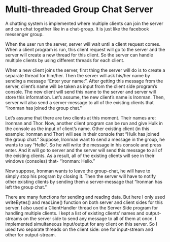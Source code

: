 # Multi-threaded Group Chat Server

A chatting system is implemented where multiple clients can join the server and can chat together like in a chat-group. It is just like the facebook messenger group.

When the user run the server, server will wait until a client request comes. When a client program is run, this client request will go to the server and the server will create a new thread for this client. So the server can handle multiple clients by using different threads for each client.

When a new client joins the server, first thing the server will do is to create a separate
thread for him/her. Then the server will ask his/her name by sending a message “Enter
your name:”. After getting this message from the server,  client’s name will be taken as input
from the client side program’s console. The new client will send this name to the server and server will store this information. Let’s assume, the new client’s name is Ironman. Then, server
will also send a server-message to all of the existing clients that “Ironman has joined the
group chat."

Let’s assume that there are two clients at this moment. Their names are: Ironman and Thor.
Now, another client program can be run and give Hulk in the console as the input of client’s
name. Other existing client (in this example: Ironman and Thor) will see in their console
that “Hulk has joined the group chat.” Suppose, Ironman want to send a message in
the group, he wants to say “Hello”. So he will write the message in his console and press
enter. And it will go to server and the server will send this message to all of the existing
clients. As a result, all of the existing clients will see in their windows (consoles) that-
“Ironman: Hello.”

Now suppose, Ironman wants to leave the group-chat, he will have to simply stop his
program by closing it. Then the server will have to notify other existing clients by sending
them a server-message that “Ironman has left the group chat.”

There are many functions for sending and reading data. But here I only used writeBytes() and readLine() function on both server and client sides for this server. I also used a ClientHandler thread on the Server Side program for handling multiple
clients. I kept a list of existing clients’ names and output-streams on the server side to send any
message to all of them at once. I implemented simultaneous input/output for any client on this server. So
I used two separate threads on the client side: one for input-stream and other for output-stream.

